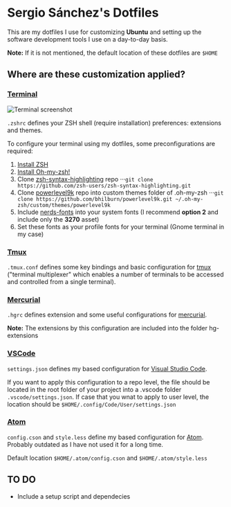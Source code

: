 # Sergio Sánchez's Dotfiles
This are my dotfiles I use for customizing **Ubuntu** and setting up the software development tools I use on a day-to-day basis.

**Note:** If it is not mentioned, the default location of these dotfiles are `$HOME`

## Where are these customization applied?
### [Terminal](terminal/)
![Terminal screenshot](https://user-images.githubusercontent.com/24934061/34082640-5919839e-e362-11e7-8765-cb917d75c2f0.png)

`.zshrc` defines your ZSH shell (require installation) preferences: extensions and themes.

To configure your terminal using my dotfiles, some preconfigurations are required:

1. [Install ZSH](https://github.com/robbyrussell/oh-my-zsh/wiki/Installing-ZSH)
2. [Install Oh-my-zsh!](https://github.com/robbyrussell/oh-my-zsh)
3. Clone [zsh-syntax-highlighting](https://github.com/zsh-users/zsh-syntax-highlighting) repo
···`git clone https://github.com/zsh-users/zsh-syntax-highlighting.git`
4. Clone [powerlevel9k](https://github.com/bhilburn/powerlevel9k) repo into custom themes folder of .oh-my-zsh
···`git clone https://github.com/bhilburn/powerlevel9k.git ~/.oh-my-zsh/custom/themes/powerlevel9k`
5. Include [nerds-fonts](https://github.com/ryanoasis/nerd-fonts#font-installation) into your system fonts (I recommend **option 2** and include only the **3270** asset)
6. Set these fonts as your profile fonts for your terminal (Gnome terminal in my case)

### [Tmux](tmux/)
`.tmux.conf` defines some key bindings and basic configuration for [tmux](https://github.com/tmux/tmux) ("terminal multiplexer" which enables a number of terminals to be accessed and controlled from a single terminal).

### [Mercurial](mercurial/)
`.hgrc` defines extension and some useful configurations for [mercurial](https://www.mercurial-scm.org/).

**Note:** The extensions by this configuration are included into the folder hg-extensions

### [VSCode](.vscode/)
`settings.json` defines my based configuration for [Visual Studio Code](https://code.visualstudio.com/).

If you want to apply this configuration to a repo level, the file should be located in the root folder of your project into a .vscode folder `.vscode/settings.json`. If case that you wnat to apply to user level, the location should be `$HOME/.config/Code/User/settings.json`

### [Atom](.atom/)
`config.cson` and `style.less` define my based configuration for [Atom](https://code.visualstudio.com/). Probably outdated as I have not used it for a long time.

Default location `$HOME/.atom/config.cson` and `$HOME/.atom/style.less`

## TO DO
* Include a setup script and dependecies
